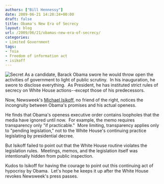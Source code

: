 ```yaml
---
authors: ["Bill Hennessy"]
date: 2009-06-21 14:28:24+00:00
draft: false
title: Obama's New Era of Secrecy
layout: blog
url: /2009/06/21/obamas-new-era-of-secrecy/
categories:
- Limited Government
tags:
- foia
- Freedom of information act
- isikoff
---
```


![Secret](https://hennessysview.com/wp-content/uploads/2009/06/Secret-300x220.jpg)
As a candidate, Barack Obama swore he would throw open the activities of government to light of public scrutiny.  In his inauguration, he swore to disclose everything.  As President, he has instituted strict rules of secrecy on White House actions--except those of his predecessors.

Now, Newsweek's [Michael Isikoff](https://www.newsweek.com/id/202875), no friend of the right, notices the incongruity between Obama's promises and his actual openess.

He finds that Obama's openess executive order contains loopholes that the media have ignored until now.  For example, the memo requires transparency only "if practicable."  More limiting, transparency applies only to "pending legislation," not to the White House's continuing practice legislating by presidential decree.

But Isikoff failed to point out that the White House routine violates the legislation rules.  Meetings, memos, and the legislation itself was intentionally hidden from public inspection.

Kudos to Isikoff for having the courage to point out this continuing act of hypocrisy by Obama.  Let's hope he keeps it up after the White House revokes Newsweek's press passes.
